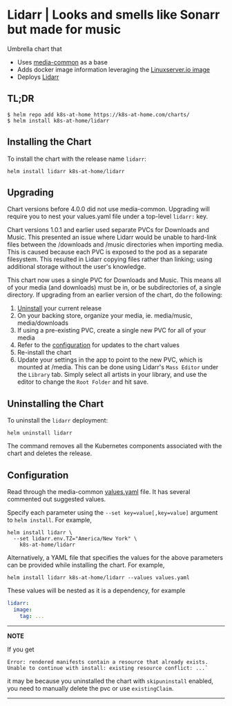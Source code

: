 # Lidarr | Looks and smells like Sonarr but made for music
Umbrella chart that
* Uses [media-common](https://github.com/k8s-at-home/charts/tree/master/charts/media-common) as a base
* Adds docker image information leveraging the [Linuxserver.io image](https://hub.docker.com/r/linuxserver/lidarr/)
* Deploys [Lidarr](https://github.com/lidarr/Lidarr)

## TL;DR
```console
$ helm repo add k8s-at-home https://k8s-at-home.com/charts/
$ helm install k8s-at-home/lidarr
```

## Installing the Chart
To install the chart with the release name `lidarr`:
```console
helm install lidarr k8s-at-home/lidarr
```

## Upgrading
Chart versions before 4.0.0 did not use media-common. Upgrading will require you to nest your values.yaml file under
a top-level `lidarr:` key.

Chart versions 1.0.1 and earlier used separate PVCs for Downloads and Music. This presented an issue where Lidarr would be unable to hard-link files between the /downloads and /music directories when importing media. This is caused because each PVC is exposed to the pod as a separate filesystem. This resulted in Lidarr copying files rather than linking; using additional storage without the user's knowledge.

This chart now uses a single PVC for Downloads and Music. This means all of your media (and downloads) must be in, or be subdirectories of, a single directory. If upgrading from an earlier version of the chart, do the following:

1. [Uninstall](#uninstalling-the-chart) your current release
2. On your backing store, organize your media, ie. media/music, media/downloads
3. If using a pre-existing PVC, create a single new PVC for all of your media
4. Refer to the [configuration](#configuration) for updates to the chart values
5. Re-install the chart
6. Update your settings in the app to point to the new PVC, which is mounted at /media. This can be done using Lidarr's `Mass Editor` under the `Library` tab. Simply select all artists in your library, and use the editor to change the `Root Folder` and hit save.

## Uninstalling the Chart
To uninstall the `lidarr` deployment:
```console
helm uninstall lidarr
```
The command removes all the Kubernetes components associated with the chart and deletes the release.

## Configuration
Read through the media-common [values.yaml](https://github.com/k8s-at-home/charts/blob/master/charts/media-common/values.yaml) file. It has several commented out suggested values.

Specify each parameter using the `--set key=value[,key=value]` argument to `helm install`. For example,
```console
helm install lidarr \
  --set lidarr.env.TZ="America/New York" \
    k8s-at-home/lidarr
```
Alternatively, a YAML file that specifies the values for the above parameters can be provided while installing the chart. For example,
```console
helm install lidarr k8s-at-home/lidarr --values values.yaml 
```

These values will be nested as it is a dependency, for example
```yaml
lidarr:
  image:
    tag: ...
```

---
**NOTE**

If you get
```console
Error: rendered manifests contain a resource that already exists. Unable to continue with install: existing resource conflict: ...`
```
it may be because you uninstalled the chart with `skipuninstall` enabled, you need to manually delete the pvc or use `existingClaim`.

---

